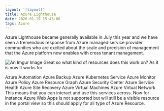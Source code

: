 ```yaml
---
layout: '[layout]'
title: Azure Lighthouse
date: 2020-01-19 15:43:00
tags: Azure
---
```

Azure Lighthouse became generally available in July this year and we have seen a tremendous response from Azure managed service provider communities who are excited about the scale and precision of management that the Azure platform now enables with cross tenant management.

![An Imgur Image](https://gxcuf89792.i.lithium.com/t5/image/serverpage/image-id/129727i72A3652DD4F59FC6/image-size/large?v=1.0&px=999 "An Imgur Image")
Great so what kind of resources does this work on?
As it is now it works for

Azure Automation
Azure Backup
Azure Kubernetes Service
Azure Monitor
Azure Policy
Azure Resource Graph
Azure Security Center
Azure Service Health
Azure Site Recovery
Azure Virtual Machines
Azure Virtual Network
This means that you can interact and use this services across. Now for instance Azure Web Apps is not supported but will still be a visible resource in the portal view so this should apply for all type of Azure Resource.